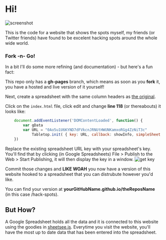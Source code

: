 # Hi!

![screenshot](https://raw.github.com/jlord/hack-spots/gh-pages/img/hackspotsss.png)

This is the code for a website that shows the spots myself, my friends (or Twitter friends) have found to be excelent hacking spots around the whole wide world.

### Fork -n- Go!

In a bit I'll do some more refining (and documentation) - but here's a fun fact:

This repo only has a **gh-pages** branch, which means as soon as you **fork** it, you have a hosted and live version of it yourself! 

Next, create a spreadsheet with the same column headers as [the original](https://docs.google.com/spreadsheet/ccc?key=0Ao5u1U6KYND7dFVkcnJRNUtHWUNKamxoRGg4ZzNiT3c#gid=0).

Click on the `index.html` file, click edit and change **line 118** (or thereabouts) it looks like: 

```javascript
    document.addEventListener('DOMContentLoaded', function() {
	  	var gData
	  	var URL = "0Ao5u1U6KYND7dFVkcnJRNUtHWUNKamxoRGg4ZzNiT3c"
			Tabletop.init( { key: URL, callback: showInfo, simpleSheet: true } ) 
    }) 
```

Replace the existing spreadsheet URL key with your spreadsheet's key. You'll find that by clicking (in Google Spreadsheets) File > Publish to the Web > Start Publishing, it will then display the key in a window. ![get key](https://raw.github.com/jllord/sheetsee-cache/master/img/key.png)

Commit those changes and **LIKE WOAH** you now have a version of this website hooked to a spreadsheet that you can distrubute however you'd like.

You can find your version at **yourGitHubName.github.io/theReposName** (in this case /hack-spots).

## But How?

A Google Spreadsheet holds all the data and it is connected to this website using the goodies in [sheetsee.js](http://www.github.com/jlord/sheetsee.js). Everytime you visit the website, you'll have the most up to date data that has been entered into the spreadsheet. 

